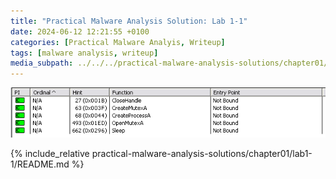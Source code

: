 ```yaml
---
title: "Practical Malware Analysis Solution: Lab 1-1"
date: 2024-06-12 12:21:55 +0100
categories: [Practical Malware Analyis, Writeup]
tags: [malware analysis, writeup]
media_subpath: ../../../practical-malware-analysis-solutions/chapter01/lab1-1
---
```


![image](images/lab01-01_dll_imported_funcs.png)

{% include_relative practical-malware-analysis-solutions/chapter01/lab1-1/README.md %}